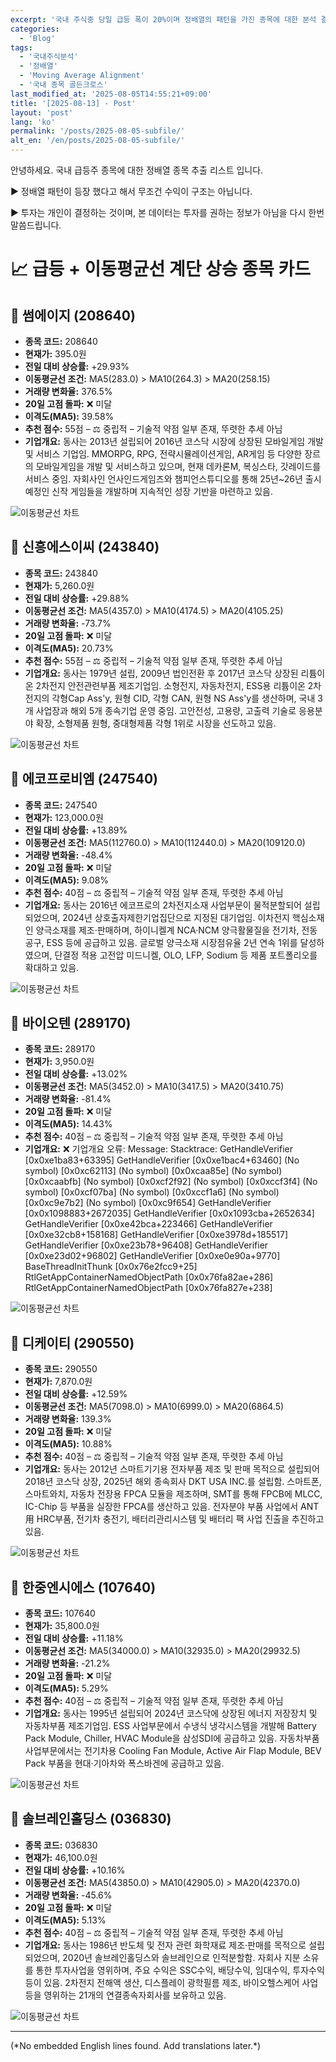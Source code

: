 ```yaml
---
excerpt: '국내 주식중 당일 급등 폭이 20%이며 정배열의 패턴을 가진 종목에 대한 분석 결과.'
categories:
  - 'Blog'
tags:
  - '국내주식분석'
  - '정배열'
  - 'Moving Average Alignment'
  - '국내 종목 골든크로스'
last_modified_at: '2025-08-05T14:55:21+09:00'
title: '[2025-08-13] - Post'
layout: 'post'
lang: 'ko'
permalink: '/posts/2025-08-05-subfile/'
alt_en: '/en/posts/2025-08-05-subfile/'
---
```


<div class="lang-panel lang-ko" lang="ko">
안녕하세요. 국내 급등주 종목에 대한 정배열 종목 추출 리스트 입니다.

▶ 정배열 패턴이 등장 했다고 해서 무조건 수익이 구조는 아닙니다.

▶ 투자는 개인이 결정하는 것이며, 본 데이터는 투자를 권하는 정보가 아님을 다시 한번 말씀드립니다.

# 📈 급등 + 이동평균선 계단 상승 종목 카드

<div class='card'>
<h2>📌 썸에이지 (208640)</h2>
<ul>
<li><strong>종목 코드:</strong> 208640</li>
<li><strong>현재가:</strong> 395.0원</li>
<li><strong>전일 대비 상승률:</strong> +29.93%</li>
<li><strong>이동평균선 조건:</strong> MA5(283.0) > MA10(264.3) > MA20(258.15)</li>
<li><strong>거래량 변화율:</strong> 376.5%</li>
<li><strong>20일 고점 돌파:</strong> ❌ 미달</li>
<li><strong>이격도(MA5):</strong> 39.58%</li>
<li><strong>추천 점수:</strong> 55점 – ⚖️ 중립적 – 기술적 약점 일부 존재, 뚜렷한 추세 아님</li>
<li><strong>기업개요:</strong> 동사는 2013년 설립되어 2016년 코스닥 시장에 상장된 모바일게임 개발 및 서비스 기업임. MMORPG, RPG, 전략시뮬레이션게임, AR게임 등 다양한 장르의 모바일게임을 개발 및 서비스하고 있으며, 현재 데카론M, 복싱스타, 갓레이드를 서비스 중임. 자회사인 언사인드게임즈와 챔피언스튜디오를 통해 25년~26년 출시 예정인 신작 게임들을 개발하며 지속적인 성장 기반을 마련하고 있음.</li>
</ul>
<img src='/assets/maimg/208640/208640_ma_chart_2025-08-05.png' alt='이동평균선 차트'>

<div class='card'>
<h2>📌 신흥에스이씨 (243840)</h2>
<ul>
<li><strong>종목 코드:</strong> 243840</li>
<li><strong>현재가:</strong> 5,260.0원</li>
<li><strong>전일 대비 상승률:</strong> +29.88%</li>
<li><strong>이동평균선 조건:</strong> MA5(4357.0) > MA10(4174.5) > MA20(4105.25)</li>
<li><strong>거래량 변화율:</strong> -73.7%</li>
<li><strong>20일 고점 돌파:</strong> ❌ 미달</li>
<li><strong>이격도(MA5):</strong> 20.73%</li>
<li><strong>추천 점수:</strong> 55점 – ⚖️ 중립적 – 기술적 약점 일부 존재, 뚜렷한 추세 아님</li>
<li><strong>기업개요:</strong> 동사는 1979년 설립, 2009년 법인전환 후 2017년 코스닥 상장된 리튬이온 2차전지 안전관련부품 제조기업임. 소형전지, 자동차전지, ESS용 리튬이온 2차전지의 각형Cap Ass'y, 원형 CID, 각형 CAN, 원형 NS Ass'y를 생산하며, 국내 3개 사업장과 해외 5개 종속기업 운영 중임. 고안전성, 고용량, 고출력 기술로 응용분야 확장, 소형제품 원형, 중대형제품 각형 1위로 시장을 선도하고 있음.</li>
</ul>
<img src='/assets/maimg/243840/243840_ma_chart_2025-08-05.png' alt='이동평균선 차트'>

<div class='card'>
<h2>📌 에코프로비엠 (247540)</h2>
<ul>
<li><strong>종목 코드:</strong> 247540</li>
<li><strong>현재가:</strong> 123,000.0원</li>
<li><strong>전일 대비 상승률:</strong> +13.89%</li>
<li><strong>이동평균선 조건:</strong> MA5(112760.0) > MA10(112440.0) > MA20(109120.0)</li>
<li><strong>거래량 변화율:</strong> -48.4%</li>
<li><strong>20일 고점 돌파:</strong> ❌ 미달</li>
<li><strong>이격도(MA5):</strong> 9.08%</li>
<li><strong>추천 점수:</strong> 40점 – ⚖️ 중립적 – 기술적 약점 일부 존재, 뚜렷한 추세 아님</li>
<li><strong>기업개요:</strong> 동사는 2016년 에코프로의 2차전지소재 사업부문이 물적분할되어 설립되었으며, 2024년 상호출자제한기업집단으로 지정된 대기업임. 이차전지 핵심소재인 양극소재를 제조·판매하며, 하이니켈계 NCA·NCM 양극활물질을 전기차, 전동공구, ESS 등에 공급하고 있음. 글로벌 양극소재 시장점유율 2년 연속 1위를 달성하였으며, 단결정 적용 고전압 미드니켈, OLO, LFP, Sodium 등 제품 포트폴리오를 확대하고 있음.</li>
</ul>
<img src='/assets/maimg/247540/247540_ma_chart_2025-08-05.png' alt='이동평균선 차트'>

<div class='card'>
<h2>📌 바이오텐 (289170)</h2>
<ul>
<li><strong>종목 코드:</strong> 289170</li>
<li><strong>현재가:</strong> 3,950.0원</li>
<li><strong>전일 대비 상승률:</strong> +13.02%</li>
<li><strong>이동평균선 조건:</strong> MA5(3452.0) > MA10(3417.5) > MA20(3410.75)</li>
<li><strong>거래량 변화율:</strong> -81.4%</li>
<li><strong>20일 고점 돌파:</strong> ❌ 미달</li>
<li><strong>이격도(MA5):</strong> 14.43%</li>
<li><strong>추천 점수:</strong> 40점 – ⚖️ 중립적 – 기술적 약점 일부 존재, 뚜렷한 추세 아님</li>
<li><strong>기업개요:</strong> ❌ 기업개요 오류: Message: 
Stacktrace:
	GetHandleVerifier [0x0xe1ba83+63395]
	GetHandleVerifier [0x0xe1bac4+63460]
	(No symbol) [0x0xc62113]
	(No symbol) [0x0xcaa85e]
	(No symbol) [0x0xcaabfb]
	(No symbol) [0x0xcf2f92]
	(No symbol) [0x0xccf3f4]
	(No symbol) [0x0xcf07ba]
	(No symbol) [0x0xccf1a6]
	(No symbol) [0x0xc9e7b2]
	(No symbol) [0x0xc9f654]
	GetHandleVerifier [0x0x1098883+2672035]
	GetHandleVerifier [0x0x1093cba+2652634]
	GetHandleVerifier [0x0xe42bca+223466]
	GetHandleVerifier [0x0xe32cb8+158168]
	GetHandleVerifier [0x0xe3978d+185517]
	GetHandleVerifier [0x0xe23b78+96408]
	GetHandleVerifier [0x0xe23d02+96802]
	GetHandleVerifier [0x0xe0e90a+9770]
	BaseThreadInitThunk [0x0x76e2fcc9+25]
	RtlGetAppContainerNamedObjectPath [0x0x76fa82ae+286]
	RtlGetAppContainerNamedObjectPath [0x0x76fa827e+238]
</li>
</ul>
<img src='/assets/maimg/289170/289170_ma_chart_2025-08-05.png' alt='이동평균선 차트'>

<div class='card'>
<h2>📌 디케이티 (290550)</h2>
<ul>
<li><strong>종목 코드:</strong> 290550</li>
<li><strong>현재가:</strong> 7,870.0원</li>
<li><strong>전일 대비 상승률:</strong> +12.59%</li>
<li><strong>이동평균선 조건:</strong> MA5(7098.0) > MA10(6999.0) > MA20(6864.5)</li>
<li><strong>거래량 변화율:</strong> 139.3%</li>
<li><strong>20일 고점 돌파:</strong> ❌ 미달</li>
<li><strong>이격도(MA5):</strong> 10.88%</li>
<li><strong>추천 점수:</strong> 40점 – ⚖️ 중립적 – 기술적 약점 일부 존재, 뚜렷한 추세 아님</li>
<li><strong>기업개요:</strong> 동사는 2012년 스마트기기용 전자부품 제조 및 판매 목적으로 설립되어 2018년 코스닥 상장, 2025년 해외 종속회사 DKT USA INC.를 설립함. 스마트폰, 스마트와치, 자동차 전장용 FPCA 모듈을 제조하며, SMT를 통해 FPCB에 MLCC, IC-Chip 등 부품을 실장한 FPCA를 생산하고 있음. 전자분야 부품 사업에서 ANT用 HRC부품, 전기차 충전기, 배터리관리시스템 및 배터리 팩 사업 진출을 추진하고 있음.</li>
</ul>
<img src='/assets/maimg/290550/290550_ma_chart_2025-08-05.png' alt='이동평균선 차트'>

<div class='card'>
<h2>📌 한중엔시에스 (107640)</h2>
<ul>
<li><strong>종목 코드:</strong> 107640</li>
<li><strong>현재가:</strong> 35,800.0원</li>
<li><strong>전일 대비 상승률:</strong> +11.18%</li>
<li><strong>이동평균선 조건:</strong> MA5(34000.0) > MA10(32935.0) > MA20(29932.5)</li>
<li><strong>거래량 변화율:</strong> -21.2%</li>
<li><strong>20일 고점 돌파:</strong> ❌ 미달</li>
<li><strong>이격도(MA5):</strong> 5.29%</li>
<li><strong>추천 점수:</strong> 40점 – ⚖️ 중립적 – 기술적 약점 일부 존재, 뚜렷한 추세 아님</li>
<li><strong>기업개요:</strong> 동사는 1995년 설립되어 2024년 코스닥에 상장된 에너지 저장장치 및 자동차부품 제조기업임. ESS 사업부문에서 수냉식 냉각시스템을 개발해 Battery Pack Module, Chiller, HVAC Module을 삼성SDI에 공급하고 있음. 자동차부품 사업부문에서는 전기차용 Cooling Fan Module, Active Air Flap Module, BEV Pack 부품을 현대·기아차와 폭스바겐에 공급하고 있음.</li>
</ul>
<img src='/assets/maimg/107640/107640_ma_chart_2025-08-05.png' alt='이동평균선 차트'>

<div class='card'>
<h2>📌 솔브레인홀딩스 (036830)</h2>
<ul>
<li><strong>종목 코드:</strong> 036830</li>
<li><strong>현재가:</strong> 46,100.0원</li>
<li><strong>전일 대비 상승률:</strong> +10.16%</li>
<li><strong>이동평균선 조건:</strong> MA5(43850.0) > MA10(42905.0) > MA20(42370.0)</li>
<li><strong>거래량 변화율:</strong> -45.6%</li>
<li><strong>20일 고점 돌파:</strong> ❌ 미달</li>
<li><strong>이격도(MA5):</strong> 5.13%</li>
<li><strong>추천 점수:</strong> 40점 – ⚖️ 중립적 – 기술적 약점 일부 존재, 뚜렷한 추세 아님</li>
<li><strong>기업개요:</strong> 동사는 1986년 반도체 및 전자 관련 화학재료 제조·판매를 목적으로 설립되었으며, 2020년 솔브레인홀딩스와 솔브레인으로 인적분할함. 자회사 지분 소유를 통한 투자사업을 영위하며, 주요 수익은 SSC수익, 배당수익, 임대수익, 투자수익 등이 있음. 2차전지 전해액 생산, 디스플레이 광학필름 제조, 바이오헬스케어 사업 등을 영위하는 21개의 연결종속자회사를 보유하고 있음.</li>
</ul>
<img src='/assets/maimg/036830/036830_ma_chart_2025-08-05.png' alt='이동평균선 차트'>

---


</div>
<div class="lang-panel lang-en" lang="en">
(*No embedded English lines found. Add translations later.*)

</div>
